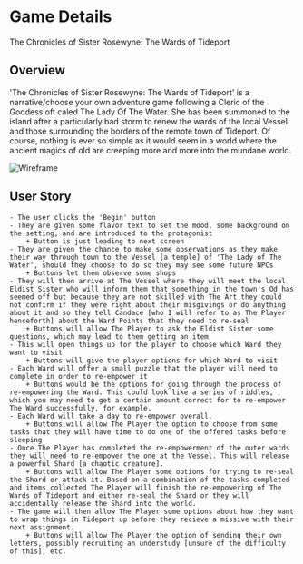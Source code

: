 # Game Details
<!-- Title of The Game -->
 The Chronicles of Sister Rosewyne: The Wards of Tideport
<!-- A Narrative Game By Kiraah Grandberry -->

## Overview
'The Chronicles of Sister Rosewyne: The Wards of Tideport' is a narrative/choose your own adventure game following a Cleric of the Goddess oft caled The Lady Of The Water. She has been summoned to the island after a particularly bad storm to renew the wards of the local Vessel and those surrounding the borders of the remote town of Tideport. Of course, nothing is ever so simple as it would seem in a world where the ancient magics of old are creeping more and more into the mundane world. 

![Wireframe]('./project-1-wireframe.png')

## User Story
    - The user clicks the 'Begin' button
    - They are given some flavor text to set the mood, some background on the setting, and are introduced to the protagonist
        + Button is just leading to next screen
    - They are given the chance to make some observations as they make their way through town to the Vessel [a temple] of 'The Lady of The Water', should they choose to do so they may see some future NPCs
        + Buttons let them observe some shops 
    - They will then arrive at The Vessel where they will meet the local Eldist Sister who will inform them that something in the town's Od has seemed off but because they are not skilled with The Art they could not confirm if they were right about their misgivings or do anything about it and so they tell Candace [who I will refer to as The Player henceforth] about the Ward Points that they need to re-seal
        + Buttons will allow The Player to ask the Eldist Sister some questions, which may lead to them getting an item   
    - This will open things up for the player to choose which Ward they want to visit 
        + Buttons will give the player options for which Ward to visit
    - Each Ward will offer a small puzzle that the player will need to complete in order to re-empower it
        + Buttons would be the options for going through the process of re-empowering the Ward. This could look like a series of riddles, which you may need to get a certain amount correct for to re-empower The Ward successfully, for example.
    - Each Ward will take a day to re-empower overall.
        + Buttons will allow The Player the option to choose from some tasks that they will have time to do one of the offered tasks before sleeping
    - Once The Player has completed the re-empowerment of the outer wards they will need to re-empower the one at the Vessel. This will release a powerful Shard [a chaotic creature].
        + Buttons will allow The Player some options for trying to re-seal the Shard or attack it. Based on a combination of the tasks completed and items collected The Player will finish the re-empowering of The Wards of Tideport and either re-seal the Shard or they will accidentally release the Shard into the world. 
    - The game will then allow The Player some options about how they want to wrap things in Tideport up before they recieve a missive with their next assignment. 
        + Buttons will allow The Player the option of sending their own letters, possibly recruiting an understudy [unsure of the difficulty of this], etc.
